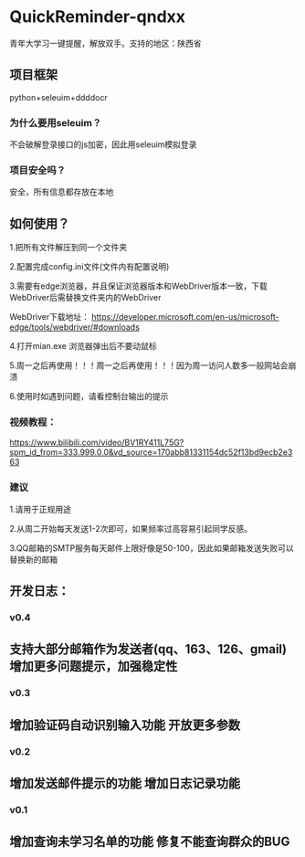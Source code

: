 # QuickReminder-qndxx
青年大学习一键提醒，解放双手。支持的地区：陕西省

## 项目框架
python+seleuim+ddddocr
### 为什么要用seleuim？
不会破解登录接口的js加密，因此用seleuim模拟登录

### 项目安全吗？
安全，所有信息都存放在本地


## 如何使用？
1.把所有文件解压到同一个文件夹

2.配置完成config.ini文件(文件内有配置说明)	

3.需要有edge浏览器，并且保证浏览器版本和WebDriver版本一致，下载WebDriver后需替换文件夹内的WebDriver

WebDriver下载地址：
https://developer.microsoft.com/en-us/microsoft-edge/tools/webdriver/#downloads

4.打开mian.exe  浏览器弹出后不要动鼠标

5.周一之后再使用！！！周一之后再使用！！！因为周一访问人数多一般网站会崩溃

6.使用时如遇到问题，请看控制台输出的提示

### 视频教程：
https://www.bilibili.com/video/BV1RY411L75G?spm_id_from=333.999.0.0&vd_source=170abb81331154dc52f13bd9ecb2e363

### 建议
1.请用于正规用途

2.从周二开始每天发送1-2次即可，如果频率过高容易引起同学反感。

3.QQ邮箱的SMTP服务每天邮件上限好像是50-100，因此如果邮箱发送失败可以替换新的邮箱






## 开发日志：
### v0.4
支持大部分邮箱作为发送者(qq、163、126、gmail)
增加更多问题提示，加强稳定性
-----------------------------------
### v0.3
增加验证码自动识别输入功能
开放更多参数
-----------------------------------
### v0.2
增加发送邮件提示的功能
增加日志记录功能
-----------------------------------
### v0.1
增加查询未学习名单的功能
修复不能查询群众的BUG
-----------------------------------
